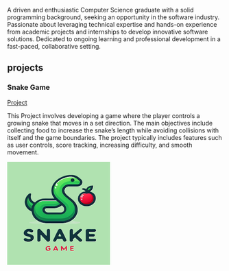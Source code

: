 A driven and enthusiastic Computer Science graduate with a solid programming background, seeking an opportunity in the software industry. Passionate about leveraging technical expertise and hands-on experience from academic projects and internships to develop innovative software solutions. Dedicated to ongoing learning and professional development in a fast-paced, collaborative setting.

## projects
### Snake Game
[Project](https://github.com/Avinash4538/Snake-game)

This Project involves developing a game where the player controls a growing snake that moves in a set direction. The main objectives include collecting food to increase the snake’s length while avoiding collisions with itself and the game boundaries. The project typically includes features such as user controls, score tracking, increasing difficulty, and smooth movement. 

![EEG Band Discovery](https://github.com/Avinash4538/portfolio/blob/main/images/Snake%20Game.png)




